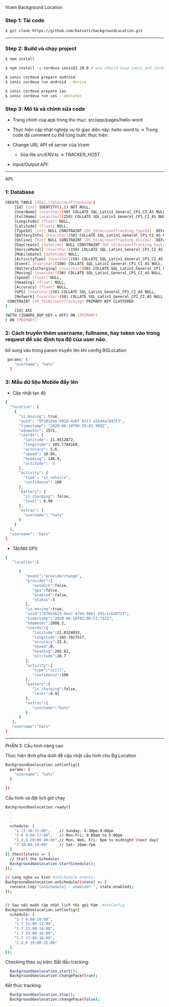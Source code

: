  Vcem Background Location

### Step 1: Tải code

```bash
$ git clone https://github.com/hatvott/backgroundLocation.git
```

----------------------------------------------------------------------------

### Step 2:  Build và chạy project

```bash
$ npm install

$ npm install -g cordova ionic@3.20.0 # you should have ionic and cordova installed

$ ionic cordova prepare android
$ ionic cordova run android --device

$ ionic cordova prepare ios
$ ionic cordova run ios --emulator

```

### Step 3:  Mô tả và chỉnh sửa code
- Trang  chính của app trong thư mục: src/app/pages/hello-word
- Thực hiện cập nhật nghiệp vụ từ giao diện này: hello-word.ts -> Trong code đã comment cụ thể từng bước thực hiện.
- Change URL API về server của Vcem
	+ Sửa file src/ENV.ts -> TRACKER_HOST

- Input/Output API:

--------------------------------------------------------------------------------------------------------------------------

API:
### 1: Database
```bash
CREATE TABLE [dbo].[tblAccountTracking](
	[Id] [int] IDENTITY(1,1) NOT NULL,
	[UserName] [nvarchar](50) COLLATE SQL_Latin1_General_CP1_CI_AS NULL,
	[FullName] [nvarchar](250) COLLATE SQL_Latin1_General_CP1_CI_AS NULL,
	[Longitude] [float] NULL,
	[Latitude] [float] NULL,
	[TypeId] [int] NULL CONSTRAINT [DF_tblAccountTracking_TypeId]  DEFAULT ((0)),
	[BatteryInfo] [nvarchar](50) COLLATE SQL_Latin1_General_CP1_CI_AS NULL,
	[Online] [bit] NULL CONSTRAINT [DF_tblAccountTracking_Online]  DEFAULT ((1)),
	[DayCreate] [datetime] NULL CONSTRAINT [DF_tblAccountTracking_DayCreate]  DEFAULT (getdate()),
	[DeviceModel] [nvarchar](150) COLLATE SQL_Latin1_General_CP1_CI_AS NULL,
	[MobileDate] [datetime] NULL,
	[ActivityType] [nvarchar](50) COLLATE SQL_Latin1_General_CP1_CI_AS NULL,
	[Event] [nvarchar](100) COLLATE SQL_Latin1_General_CP1_CI_AS NULL,
	[BatteryIsCharging] [nvarchar](50) COLLATE SQL_Latin1_General_CP1_CI_AS NULL,
	[Moving] [nvarchar](50) COLLATE SQL_Latin1_General_CP1_CI_AS NULL,
	[Speed] [float] NULL,
	[Heading] [float] NULL,
	[Accuracy] [float] NULL,
	[GPS] [nvarchar](50) COLLATE SQL_Latin1_General_CP1_CI_AS NULL,
	[Network] [nvarchar](50) COLLATE SQL_Latin1_General_CP1_CI_AS NULL,
 CONSTRAINT [PK_tblAccountTracking] PRIMARY KEY CLUSTERED 
(
	[Id] ASC
)WITH (IGNORE_DUP_KEY = OFF) ON [PRIMARY]
) ON [PRIMARY]

```
### 2: Cách truyền thêm username, fullname, hay token vào trong request để xác định tọa độ của user nào.
bổ sung vào trong param truyền lên khi config BGLocation
```bash
 params: {
    "username": "hatv"
  }
```
### 3: Mẫu dữ liệu Mobile đẩy lên
- Cập nhật tạo độ
```bash
{
  "location": [
    {
      "is_moving": true,
      "uuid": "0f381da6-9918-426f-9317-a5544a7893f3",
      "timestamp": "2020-06-18T00:59:03.999Z",
      "odometer": 1572,
      "coords": {
        "latitude": 21.0312872,
        "longitude": 105.7744168,
        "accuracy": 5.6,
        "speed": 10.94,
        "heading": 148.9,
        "altitude": -8
      },
      "activity": {
        "type": "in_vehicle",
        "confidence": 100
      },
      "battery": {
        "is_charging": false,
        "level": 0.99
      },
      "extras": {
        "username": "hatv"
      }
    }
  ],
  "username": "hatv"
}
```
- Tắt/Mở GPS 
```bash
{
   "location":[

      {
         "event":"providerchange",
         "provider":{
            "network":false,
            "gps":false,
            "enabled":false,
            "status":3
         },
         "is_moving":true,
         "uuid":"870e1b23-5ea7-47eb-9b61-191c1cb2072f",
         "timestamp":"2020-06-18T02:00:51.732Z",
         "odometer":2808.2,
         "coords":{
            "latitude":21.0324033,
            "longitude":105.7827517,
            "accuracy":15.6,
            "speed":0,
            "heading":202.62,
            "altitude":20.7
         },
         "activity":{
            "type":"still",
            "confidence":100
         },
         "battery":{
            "is_charging":false,
            "level":0.91
         },
         "extras":{
            "username":"hatv"
         }
      }
   ],
   "username":"hatv"
}
```
----------------------------------------------------------------------------------------------------------------------------
PHẦN 3: Cấu hình nâng cao

Thực hiện lệnh phía dưới để cập nhật cấu hình cho Bg Location
```bash
BackgroundGeolocation.setConfig({
  params: {
    "username": "hatv"
  }
  
})
```
Cấu hình và đặt lịch giờ chạy
```bash
BackgroundGeolocation.ready({
  .
  .
  .
  schedule: [
    "1 17:30-21:00",    // Sunday: 5:30pm-9:00pm
    "2-6 9:00-17:00",   // Mon-Fri: 9:00am to 5:00pm
    "2,4,6 20:00-00:00",// Mon, Web, Fri: 8pm to midnight (next day)
    "7 10:00-19:00"     // Sat: 10am-7pm
  ]
}).then((state) => {
  // Start the Scheduler
  BackgroundGeolocation.startSchedule();
});

// Lang nghe su kien #onSchedule events:
BackgroundGeolocation.onSchedule((state) => {
  console.log("[onSchedule] - enabled? ", state.enabled);
});


// Sau nếu muốn cập nhật lịch thì gọi hàm  #setConfig 
BackgroundGeolocation.setConfig({
  schedule: [
    "1-7 9:00-10:00",
    "1-7 11:00-12:00",
    "1-7 13:00-14:00",
    "1-7 15:00-16:00",
    "1-7 17:00-18:00",
    "2,4,6 19:00-22:00"
  ]
});
```

Checking theo sự kiện:
Bắt đầu tracking:
```bash
  BackgroundGeolocation.start();
  BackgroundGeolocation.changePace(true);

```
Kết thúc tracking:
```bash
  BackgroundGeolocation.stop();
  BackgroundGeolocation.changePace(false);

```


